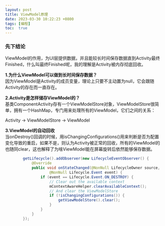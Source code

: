 ```yaml
---
layout: post
title: ViewModel原理
date: 2023-03-30 10:22:23 +0800
tags: [编程]
toc:  true
---
```


### 先下结论
ViewModel的作用，为UI层提供数据，并且能较长时间保存数据直到Activity最终Finished，什么叫最终Finished呢，我的理解是Activity被内存彻底回收。  

**1.为什么ViewModel可以做到长时间保存数据？**  
因为ViewModel是Activity的成员变量，理论上只要不主动置为null，它会跟随Activity的存在而一直存在。  

**2.Activity是怎样储存ViewModel的？**  
基类ComponentActivity存有一个ViewModelStore对象，ViewModelStore很简单，拥有一个HashMap，专门用来处理所有的ViewModel，它们之间的关系：  

Activity -> ViewModelStore -> ViewModel  

**3.ViewModel的自动回收**  
当onDestroy()回调的时候，用isChangingConfigurations()用来判断是否为配置变化导致的重启，如果不是，则认为Activity被正常的回收，所有的ViewModel的也随同clear，这也解释了为啥ViewModel能在屏幕旋转后依然能够保存数据。  
```java
        getLifecycle().addObserver(new LifecycleEventObserver() {
            @Override
            public void onStateChanged(@NonNull LifecycleOwner source,
                    @NonNull Lifecycle.Event event) {
                if (event == Lifecycle.Event.ON_DESTROY) {
                    // Clear out the available context
                    mContextAwareHelper.clearAvailableContext();
                    // And clear the ViewModelStore
                    if (!isChangingConfigurations()) {
                        getViewModelStore().clear();
                    }
                }
            }
        });
```
